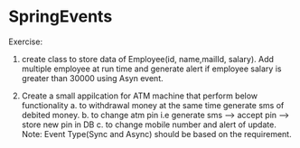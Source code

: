 # SpringEvents

Exercise:

1. create class to store data of Employee(id, name,mailId, salary). Add multiple employee at run time and generate alert if employee salary is greater than 30000 using Asyn event.

2. Create a small appilcation for ATM machine that perform below functionality
a. to withdrawal money at the same time generate sms of debited money.
b. to change atm pin i.e generate sms --> accept pin --> store new pin in DB
c. to change mobile number and alert of update.
Note: Event Type(Sync and Async) should be based on the requirement.
